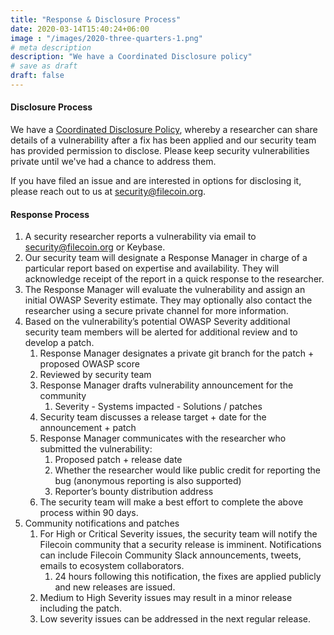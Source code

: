 ```yaml
---
title: "Response & Disclosure Process"
date: 2020-03-14T15:40:24+06:00
image : "/images/2020-three-quarters-1.png"
# meta description
description: "We have a Coordinated Disclosure policy"
# save as draft
draft: false
---
```


#### Disclosure Process

We have a [Coordinated Disclosure Policy](../disclosure-policy), whereby a researcher can share details of a vulnerability after a fix has been applied and our security team has provided permission to disclose. Please keep security vulnerabilities private until we've had a chance to address them.

If you have filed an issue and are interested in options for disclosing it, please reach out to us at [security@filecoin.org](mailto:security@filecoin.org).

#### Response Process

1. A security researcher reports a vulnerability via email to security@filecoin.org or Keybase.
1. Our security team will designate a Response Manager in charge of a particular report based on expertise and availability. They will acknowledge receipt of the report in a quick response to the researcher.
1. The Response Manager will evaluate the vulnerability and assign an initial OWASP Severity estimate. They may optionally also contact the researcher using a secure private channel for more information.
1. Based on the vulnerability’s potential OWASP Severity additional security team members will be alerted for additional review and to develop a patch.
    1. Response Manager designates a private git branch for the patch + proposed OWASP score
    1. Reviewed by security team
    1. Response Manager drafts vulnerability announcement for the community
        1. Severity - Systems impacted - Solutions / patches
    1. Security team discusses a release target + date for the announcement + patch
    1. Response Manager communicates with the researcher who submitted the vulnerability:
        1. Proposed patch + release date
        1. Whether the researcher would like public credit for reporting the bug (anonymous reporting is also supported)
        1. Reporter’s bounty distribution address
    1. The security team will make a best effort to complete the above process within 90 days.
1. Community notifications and patches
    1. For High or Critical Severity issues, the security team will notify the Filecoin community that a security release is imminent. Notifications can include Filecoin Community Slack announcements, tweets, emails to ecosystem collaborators. 
        1. 24 hours following this notification, the fixes are applied publicly and new releases are issued.
    1. Medium to High Severity issues may result in a minor release including the patch.
    1. Low severity issues can be addressed in the next regular release.